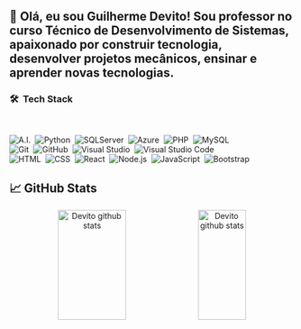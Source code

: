 
## 👋 Olá, eu sou Guilherme Devito! Sou professor no curso Técnico de Desenvolvimento de Sistemas, apaixonado por construir tecnologia, desenvolver projetos mecânicos, ensinar e aprender novas tecnologias.

### 🛠 &nbsp;Tech Stack

<br />

![A.I.](https://img.shields.io/badge/-A.I.-292D3E?style=flat&logo=microsoft)&nbsp;
![Python](https://img.shields.io/badge/python-292D3E?style=flat&logo=python&logoColor=yellow)&nbsp;
![SQLServer](https://img.shields.io/badge/-SQLServer-292D3E?style=flat&logo=microsoft-sql-server)&nbsp;
![Azure](https://img.shields.io/badge/-Azure-292D3E?style=flat&logo=microsoft-azure&logoColor=blue)&nbsp;
![PHP](https://img.shields.io/badge/-PHP-292D3E?style=flat&logo=php)&nbsp;
![MySQL](https://img.shields.io/badge/-MySQL-292D3E?style=flat&logo=MySQL)&nbsp;
<br />
![Git](https://img.shields.io/badge/-Git-292D3E?style=flat&logo=git)&nbsp;
![GitHub](https://img.shields.io/badge/-GitHub-292D3E?style=flat&logo=github)&nbsp;
![Visual Studio](https://img.shields.io/badge/-Visual%20Studio-292D3E?style=flat&logo=visual-studio&logoColor=884DC4)&nbsp;
![Visual Studio Code](https://img.shields.io/badge/-Visual%20Studio%20Code-292D3E?style=flat&logo=visual-studio-code&logoColor=007ACC)&nbsp;
<br />
![HTML](https://img.shields.io/badge/-HTML-292D3E?style=flat&logo=HTML5)&nbsp;
![CSS](https://img.shields.io/badge/-CSS-292D3E?style=flat&logo=CSS3&logoColor=1572B6)&nbsp;
![React](https://img.shields.io/badge/-React-292D3E?style=flat&logo=react)&nbsp;
![Node.js](https://img.shields.io/badge/-Node.js-292D3E?style=flat&logo=node.js)&nbsp;
![JavaScript](https://img.shields.io/badge/-JavaScript-292D3E?style=flat&logo=javascript)&nbsp;
![Bootstrap](https://img.shields.io/badge/-Bootstrap-292D3E?style=flat&logo=bootstrap&logoColor=563D7C)

## &#x1f4c8; GitHub Stats

<div align="center">  
  <img width="49%" height="195px" src="https://github-readme-stats.vercel.app/api?username=Devito552&show_icons=true&count_private=true&hide_border=true&theme=holi" alt="Devito github stats" /> 
  <img width="41%" height="195px" src="https://github-readme-stats.vercel.app/api/top-langs/?username=Devito552&layout=compact&hide_border=true&theme=holi"  alt="Devito github stats" />
</div>
 

 
